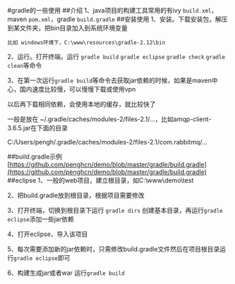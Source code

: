 #gradle的一些使用
##介绍
1、java项目的构建工具常用的有ivy `build.xml`，maven `pom.xml`，gradle `build.gradle`
##安装使用
1、安装。下载安装包，解压到某文件夹，把bin目录加入到系统环境变量

    比如 windows环境下，C:\www\resources\gradle-2.12\bin

2、运行。打开终端，运行 `gradle build` `gradle eclipse` `gradle check` `gradle clean`等命令

3、在第一次运行`gradle build`等命令去获取jar依赖的时候，如果是maven中心，国内速度比较慢，可以慢慢下载或使用vpn

以后再下载相同依赖，会使用本地的缓存，就比较快了

一般是放在 ~/.gradle/caches/modules-2/files-2.1/...，比如amqp-client-3.6.5.jar在下面的目录

C:/Users/pengh/.gradle/caches/modules-2/files-2.1/com.rabbitmq/...

##build.gradle示例
[https://github.com/penghcn/demo/blob/master/gradle/build.gradle](https://github.com/penghcn/demo/blob/master/gradle/build.gradle)    
##eclipse
1、一般的web项目，建立根目录，如C:\www\demo\test

2、把build.gradle放到根目录，根据项目需要修改

3、打开终端，切换到根目录下运行 `gradle dirs` 创建基本目录，再运行`gradle eclipse`添加一些jar依赖

4、打开eclipse，导入该项目

5、每次需要添加新的jar依赖时，只需修改build.gradle文件然后在项目根目录运行`gradle eclipse`即可

6、构建生成jar或者war 运行`gradle build`

